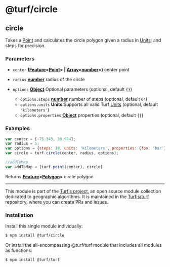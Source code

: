 # @turf/circle

<!-- Generated by documentation.js. Update this documentation by updating the source code. -->

## circle

Takes a [Point][1] and calculates the circle polygon given a radius in [Units][2]; and steps for precision.

### Parameters

*   `center` **([Feature][3]<[Point][1]> | [Array][4]<[number][5]>)** center point
*   `radius` **[number][5]** radius of the circle
*   `options` **[Object][6]** Optional parameters (optional, default `{}`)

    *   `options.steps` **[number][5]** number of steps (optional, default `64`)
    *   `options.units` **Units** Supports all valid Turf [Units][2] (optional, default `'kilometers'`)
    *   `options.properties` **[Object][6]** properties (optional, default `{}`)

### Examples

```javascript
var center = [-75.343, 39.984];
var radius = 5;
var options = {steps: 10, units: 'kilometers', properties: {foo: 'bar'}};
var circle = turf.circle(center, radius, options);

//addToMap
var addToMap = [turf.point(center), circle]
```

Returns **[Feature][3]<[Polygon][7]>** circle polygon

[1]: https://tools.ietf.org/html/rfc7946#section-3.1.2

[2]: https://turfjs.org/docs/api/types/Units

[3]: https://tools.ietf.org/html/rfc7946#section-3.2

[4]: https://developer.mozilla.org/docs/Web/JavaScript/Reference/Global_Objects/Array

[5]: https://developer.mozilla.org/docs/Web/JavaScript/Reference/Global_Objects/Number

[6]: https://developer.mozilla.org/docs/Web/JavaScript/Reference/Global_Objects/Object

[7]: https://tools.ietf.org/html/rfc7946#section-3.1.6

<!-- This file is automatically generated. Please don't edit it directly. If you find an error, edit the source file of the module in question (likely index.js or index.ts), and re-run "yarn docs" from the root of the turf project. -->

---

This module is part of the [Turfjs project](https://turfjs.org/), an open source module collection dedicated to geographic algorithms. It is maintained in the [Turfjs/turf](https://github.com/Turfjs/turf) repository, where you can create PRs and issues.

### Installation

Install this single module individually:

```sh
$ npm install @turf/circle
```

Or install the all-encompassing @turf/turf module that includes all modules as functions:

```sh
$ npm install @turf/turf
```
